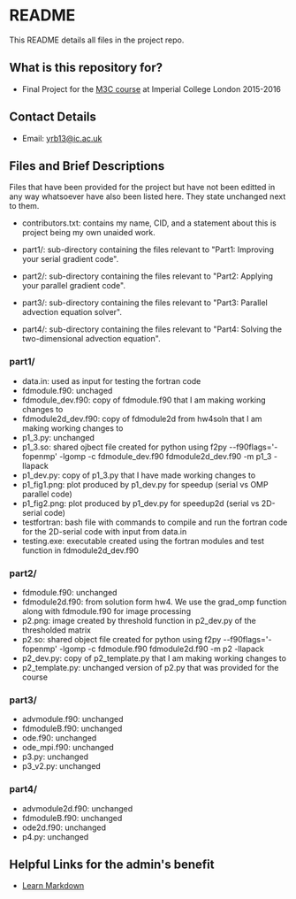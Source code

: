 # README #

This README details all files in the project repo.

## What is this repository for? ##

* Final Project for the [M3C course](http://imperialhpsc.bitbucket.org) at Imperial College London 2015-2016

## Contact Details ##

* Email: [yrb13@ic.ac.uk](mailto:yrb13@ic.ac.uk)

## Files and Brief Descriptions ##

Files that have been provided for the project but have not been editted in any way whatsoever have also been listed here. They state unchanged next to them.

* contributors.txt: contains my name, CID, and a statement about this is project being my own unaided work.

* part1/: sub-directory containing the files relevant to "Part1: Improving your serial gradient code".
* part2/: sub-directory containing the files relevant to "Part2: Applying your parallel gradient code".
* part3/: sub-directory containing the files relevant to "Part3: Parallel advection equation solver".
* part4/: sub-directory containing the files relevant to "Part4: Solving the two-dimensional advection equation".

### part1/ ###

* data.in: used as input for testing the fortran code
* fdmodule.f90: unchaged
* fdmodule_dev.f90: copy of fdmodule.f90 that I am making working changes to
* fdmodule2d_dev.f90: copy of fdmodule2d from hw4soln that I am making working changes to
* p1_3.py: unchanged
* p1_3.so: shared ojbect file created for python using f2py --f90flags='-fopenmp' -lgomp -c fdmodule_dev.f90 fdmodule2d_dev.f90 -m p1_3 -llapack
* p1_dev.py: copy of p1_3.py that I have made working changes to
* p1_fig1.png: plot produced by p1_dev.py for speedup (serial vs OMP parallel code)
* p1_fig2.png: plot produced by p1_dev.py for speedup2d (serial vs 2D-serial code)
* testfortran: bash file with commands to compile and run the fortran code for the 2D-serial code with input from data.in
* testing.exe: executable created using the fortran modules and test function in fdmodule2d_dev.f90

### part2/ ###

* fdmodule.f90: unchanged
* fdmodule2d.f90: from solution form hw4. We use the grad_omp function along with fdmodule.f90 for image processing
* p2.png: image created by threshold function in p2_dev.py of the thresholded matrix
* p2.so: shared object file created for python using f2py  --f90flags='-fopenmp' -lgomp -c fdmodule.f90 fdmodule2d.f90 -m p2 -llapack
* p2_dev.py: copy of p2_template.py that I am making working changes to
* p2_template.py: unchanged version of p2.py that was provided for the course

### part3/ ###

* advmodule.f90: unchanged
* fdmoduleB.f90: unchanged
* ode.f90: unchanged
* ode_mpi.f90: unchanged
* p3.py: unchanged
* p3_v2.py: unchanged

### part4/ ###

* advmodule2d.f90: unchanged
* fdmoduleB.f90: unchanged
* ode2d.f90: unchanged
* p4.py: unchanged

## Helpful Links for the admin's benefit ##
* [Learn Markdown](https://bitbucket.org/tutorials/markdowndemo)
